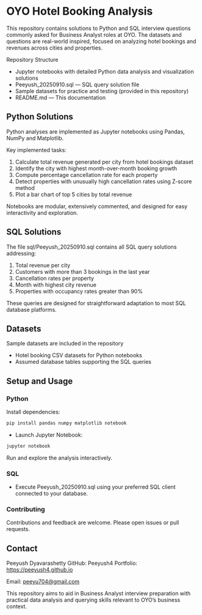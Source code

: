 # OYO Hotel Booking Analysis
This repository contains solutions to Python and SQL interview questions commonly asked for Business Analyst roles at OYO. The datasets and questions are real-world inspired, focused on analyzing hotel bookings and revenues across cities and properties.

Repository Structure
- Jupyter notebooks with detailed Python data analysis and visualization solutions
- Peeyush_20250910.sql — SQL query solution file
- Sample datasets for practice and testing (provided in this repository)
- README.md — This documentation

## Python Solutions
Python analyses are implemented as Jupyter notebooks using Pandas, NumPy and Matplotlib.

Key implemented tasks:

1. Calculate total revenue generated per city from hotel bookings dataset
2. Identify the city with highest month-over-month booking growth
3. Compute percentage cancellation rate for each property
4. Detect properties with unusually high cancellation rates using Z-score method
5. Plot a bar chart of top 5 cities by total revenue

Notebooks are modular, extensively commented, and designed for easy interactivity and exploration.

## SQL Solutions
The file sql/Peeyush_20250910.sql contains all SQL query solutions addressing:

1. Total revenue per city
2. Customers with more than 3 bookings in the last year
3. Cancellation rates per property
4. Month with highest city revenue
5. Properties with occupancy rates greater than 90%

These queries are designed for straightforward adaptation to most SQL database platforms.

## Datasets
Sample datasets are included in the repository
- Hotel booking CSV datasets for Python notebooks
- Assumed database tables supporting the SQL queries

## Setup and Usage

### Python 
Install dependencies:
```bash
pip install pandas numpy matplotlib notebook
```
- Launch Jupyter Notebook:
```bash
jupyter notebook
```
Run and explore the analysis interactively.

### SQL
- Execute Peeyush_20250910.sql using your preferred SQL client connected to your database.

### Contributing
Contributions and feedback are welcome. Please open issues or pull requests.

## Contact
Peeyush Dyavarashetty
GitHub: Peeyush4
Portfolio: https://peeyush4.github.io

Email: peeyu704@gmail.com

This repository aims to aid in Business Analyst interview preparation with practical data analysis and querying skills relevant to OYO’s business context.
